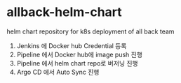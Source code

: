 # allback-helm-chart
helm chart repository for k8s deployment of all back team


1. Jenkins 에 Docker hub Credential 등록
2. Pipeline 에서 Docker hub에 image push 진행
3. Pipeline 에서 helm chart repo로 버저닝 진행
4. Argo CD 에서 Auto Sync 진행

